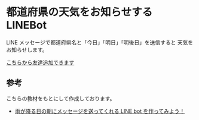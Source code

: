 # 都道府県の天気をお知らせする LINEBot

LINE メッセージで都道府県名と「今日」「明日」「明後日」を送信すると
天気をお知らせします。

[こちらから友達追加できます](https://lin.ee/iFHFmPm)

## 参考

こちらの教材をもとにして作成しております。

- [雨が降る日の朝にメッセージを送ってくれる LINE bot を作ってみよう！](https://www.techpit.jp/courses/38)

